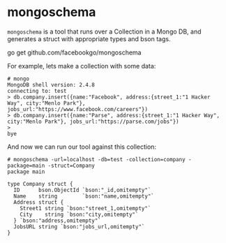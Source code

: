 mongoschema
===========

`mongoschema` is a tool that runs over a Collection in a Mongo DB, and
generates a struct with appropriate types and bson tags.

  go get github.com/facebookgo/mongoschema

For example, lets make a collection with some data:

    # mongo
    MongoDB shell version: 2.4.8
    connecting to: test
    > db.company.insert({name:"Facebook", address:{street_1:"1 Hacker Way", city:"Menlo Park"}, jobs_url:"https://www.facebook.com/careers"})
    > db.company.insert({name:"Parse", address:{street_1:"1 Hacker Way", city:"Menlo Park"}, jobs_url:"https://parse.com/jobs"})
    > 
    bye

And now we can run our tool against this collection:

    # mongoschema -url=localhost -db=test -collection=company -package=main -struct=Company
    package main

    type Company struct {
      ID      bson.ObjectId `bson:"_id,omitempty"`
      Name    string        `bson:"name,omitempty"`
      Address struct {
        Street1 string `bson:"street_1,omitempty"`
        City    string `bson:"city,omitempty"`
      } `bson:"address,omitempty"`
      JobsURL string `bson:"jobs_url,omitempty"`
    }
